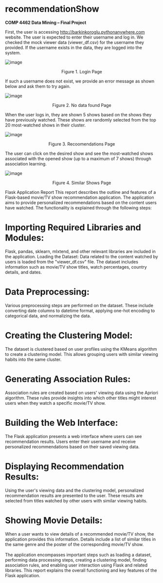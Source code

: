 # recommendationShow
**COMP 4462 Data Mining – Final Project**

First, the user is accessing http://barkinkoroglu.pythonanywhere.com website. The user is expected to enter their username and log in. We checked the mock viewer data (viewer_df.csv) for the username they provided. If the username exists in the data, they are logged into the system.

![image](https://github.com/barkinkoroglu/recommendationShow/assets/54675420/a114a0b5-7021-4652-bb69-50d3483dc8fa)

<p align="center">Figure 1. Login Page </p>

If such a username does not exist, we provide an error message as shown below and ask them to try again.

![image](https://github.com/barkinkoroglu/recommendationShow/assets/54675420/a5703d58-beb1-42eb-9f13-c9ee9385a91d)

<p align="center">Figure 2. No data found Page </p>

When the user logs in, they are shown 5 shows based on the shows they have previously watched. These shows are randomly selected from the top 20 most-watched shows in their cluster.
 
 ![image](https://github.com/barkinkoroglu/recommendationShow/assets/54675420/17ec1059-07a5-4a9c-88d6-0c40a6d46a38)

<p align="center">Figure 3. Recoomendations Page </p>

The user can click on the desired show and see the most-watched shows associated with the opened show (up to a maximum of 7 shows) through association learning.
 
 ![image](https://github.com/barkinkoroglu/recommendationShow/assets/54675420/acfa2738-4d1e-409c-8ad4-f90f88fadedd)

<p align="center">Figure 4. Similar Shows Page </p>

Flask Application Report
This report describes the outline and features of a Flask-based movie/TV show recommendation application. The application aims to provide personalized recommendations based on the content users have watched. The functionality is explained through the following steps:

<h1>Importing Required Libraries and Modules:</h1> Flask, pandas, sklearn, mlxtend, and other relevant libraries are included in the application.
Loading the Dataset: Data related to the content watched by users is loaded from the "viewer_df.csv" file. The dataset includes information such as movie/TV show titles, watch percentages, country details, and dates.

<h1>Data Preprocessing:</h1> Various preprocessing steps are performed on the dataset. These include converting date columns to datetime format, applying one-hot encoding to categorical data, and normalizing the data.

<h1>Creating the Clustering Model:</h1> The dataset is clustered based on user profiles using the KMeans algorithm to create a clustering model. This allows grouping users with similar viewing habits into the same cluster.

<h1>Generating Association Rules:</h1> Association rules are created based on users' viewing data using the Apriori algorithm. These rules provide insights into which other titles might interest users when they watch a specific movie/TV show.

<h1>Building the Web Interface:</h1> The Flask application presents a web interface where users can see recommendation results. Users enter their username and receive personalized recommendations based on their saved viewing data.

<h1>Displaying Recommendation Results:</h1> Using the user's viewing data and the clustering model, personalized recommendation results are presented to the user. These results are selected from titles watched by other users with similar viewing habits.

<h1>Showing Movie Details:</h1> When a user wants to view details of a recommended movie/TV show, the application provides this information. Details include a list of similar titles in the same genre and the poster of the corresponding movie/TV show.
<br> 
<br>
The application encompasses important steps such as loading a dataset, performing data processing steps, creating a clustering model, finding association rules, and enabling user interaction using Flask and related libraries. This report explains the overall functioning and key features of the Flask application.

